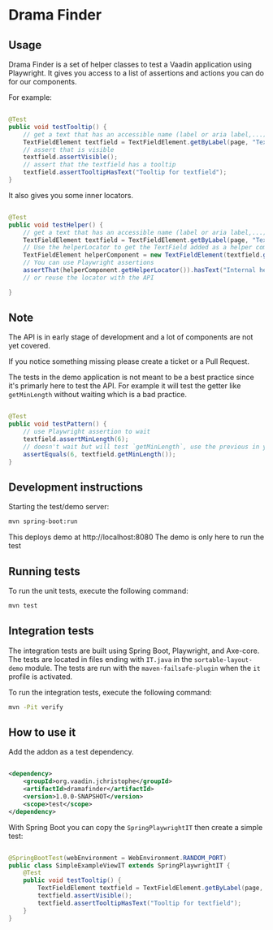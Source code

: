 # Drama Finder

## Usage

Drama Finder is a set of helper classes to test a Vaadin application using Playwright.
It gives you access to a list of assertions and actions you can do for our components.

For example:

```java

@Test
public void testTooltip() {
    // get a text that has an accessible name (label or aria label,...) equals to text field
    TextFieldElement textfield = TextFieldElement.getByLabel(page, "Textfield");
    // assert that is visible
    textfield.assertVisible();
    // assert that the textfield has a tooltip
    textfield.assertTooltipHasText("Tooltip for textfield");
}
```

It also gives you some inner locators.

```java

@Test
public void testHelper() {
    // get a text that has an accessible name (label or aria label,...) equals to text field
    TextFieldElement textfield = TextFieldElement.getByLabel(page, "TextField with helper component");
    // Use the helperLocator to get the TextField added as a helper component
    TextFieldElement helperComponent = new TextFieldElement(textfield.getHelperLocator());
    // You can use Playwright assertions
    assertThat(helperComponent.getHelperLocator()).hasText("Internal helper");
    // or reuse the locator with the API

}

```

## Note

The API is in early stage of development and a lot of components are not yet covered.

If you notice something missing please create a ticket or a Pull Request.

The tests in the demo application is not meant to be a best practice since it's primarly here to test the API.
For example it will test the getter like `getMinLength` without waiting which is a bad practice.

```java

@Test
public void testPattern() {
    // use Playwright assertion to wait
    textfield.assertMinLength(6);
    // doesn't wait but will test `getMinLength`, use the previous in your code
    assertEquals(6, textfield.getMinLength());
}
```

## Development instructions

Starting the test/demo server:

```bash
mvn spring-boot:run
```

This deploys demo at http://localhost:8080
The demo is only here to run the test

## Running tests

To run the unit tests, execute the following command:

```bash
mvn test
```

## Integration tests

The integration tests are built using Spring Boot, Playwright, and Axe-core.
The tests are located in files ending with `IT.java` in the `sortable-layout-demo` module.
The tests are run with the `maven-failsafe-plugin` when the `it` profile is activated.

To run the integration tests, execute the following command:

```bash
mvn -Pit verify
```

## How to use it

Add the addon as a test dependency.

```xml

<dependency>
    <groupId>org.vaadin.jchristophe</groupId>
    <artifactId>dramafinder</artifactId>
    <version>1.0.0-SNAPSHOT</version>
    <scope>test</scope>
</dependency>
```

With Spring Boot you can copy the `SpringPlaywrightIT` then create a simple test:

```java

@SpringBootTest(webEnvironment = WebEnvironment.RANDOM_PORT)
public class SimpleExampleViewIT extends SpringPlaywrightIT {
    @Test
    public void testTooltip() {
        TextFieldElement textfield = TextFieldElement.getByLabel(page, "Textfield");
        textfield.assertVisible();
        textfield.assertTooltipHasText("Tooltip for textfield");
    }
}
```


